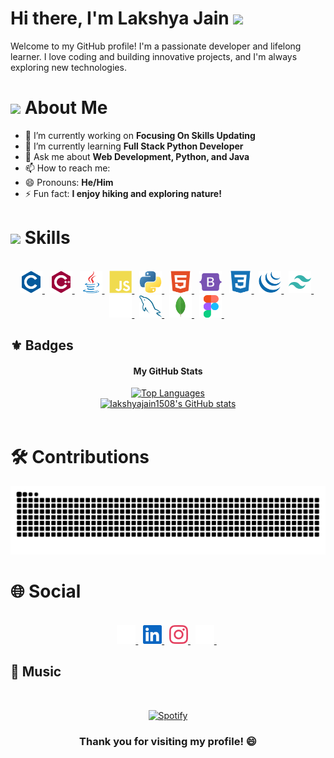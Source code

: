 # Hi there, I'm Lakshya Jain   <img src="https://s4.ezgif.com/tmp/ezgif-45dd61dc60aad2.gif" width="35">

Welcome to my GitHub profile! I'm a passionate developer and lifelong learner. I love coding and building innovative projects, and I'm always exploring new technologies.

<h1>
<img src="https://em-content.zobj.net/source/noto-emoji-animations/344/rocket_1f680.gif" width="30"> About Me
</h1>

- 🔭 I’m currently working on **Focusing On Skills Updating**
- 🌱 I’m currently learning **Full Stack Python Developer**
- 💬 Ask me about **Web Development, Python, and Java**
- 📫 How to reach me:
- 😄 Pronouns: **He/Him**
- ⚡ Fun fact: **I enjoy hiking and exploring nature!**


<h1>
 <img src="https://www.emojiall.com/images/240/telegram/1f468-200d-1f4bb.gif" width="40">  Skills 
</h1>


<div align="center">
<br/>
<a href="https://docs.microsoft.com/en-us/cpp/?view=msvc-170" target="_blank" rel="noreferrer"><picture>
<img height="36" width="36" src="https://raw.githubusercontent.com/ShahVandit8/profile-x/refs/heads/main/public/icons/skills/c-colored.svg" alt="C" />
</picture></a> &nbsp;
<a href="https://docs.microsoft.com/en-us/cpp/?view=msvc-170" target="_blank" rel="noreferrer"><picture>
<img height="36" width="36" src="https://raw.githubusercontent.com/ShahVandit8/profile-x/refs/heads/main/public/icons/skills/cplusplus-colored.svg" alt="C++" />
</picture></a> &nbsp;
<a href="https://www.oracle.com/java/" target="_blank" rel="noreferrer"><picture>
<img height="36" width="36" src="https://raw.githubusercontent.com/ShahVandit8/profile-x/refs/heads/main/public/icons/skills/java-colored.svg" alt="Java" />
</picture></a> &nbsp;
<a href="https://developer.mozilla.org/en-US/docs/Web/JavaScript" target="_blank" rel="noreferrer"><picture>
<img height="36" width="36" src="https://raw.githubusercontent.com/ShahVandit8/profile-x/refs/heads/main/public/icons/skills/javascript-colored.svg" alt="JavaScript" />
</picture></a> &nbsp;
<a href="https://www.python.org/" target="_blank" rel="noreferrer"><picture>
<img height="36" width="36" src="https://raw.githubusercontent.com/ShahVandit8/profile-x/refs/heads/main/public/icons/skills/python-colored.svg" alt="Python" />
</picture></a> &nbsp;
<a href="https://developer.mozilla.org/en-US/docs/Glossary/HTML5" target="_blank" rel="noreferrer"><picture>
<img height="36" width="36" src="https://raw.githubusercontent.com/ShahVandit8/profile-x/refs/heads/main/public/icons/skills/html5-colored.svg" alt="HTML5" />
</picture></a> &nbsp;
<a href="https://getbootstrap.com/" target="_blank" rel="noreferrer"><picture>
<img height="36" width="36" src="https://raw.githubusercontent.com/ShahVandit8/profile-x/refs/heads/main/public/icons/skills/bootstrap-colored.svg" alt="Bootstrap" />
</picture></a> &nbsp;
<a href="https://www.w3.org/TR/CSS/#css" target="_blank" rel="noreferrer"><picture>
<img height="36" width="36" src="https://raw.githubusercontent.com/ShahVandit8/profile-x/refs/heads/main/public/icons/skills/css3-colored.svg" alt="CSS3" />
</picture></a> &nbsp;
<a href="https://jquery.com/" target="_blank" rel="noreferrer"><picture>
<img height="36" width="36" src="https://raw.githubusercontent.com/ShahVandit8/profile-x/refs/heads/main/public/icons/skills/jquery-colored.svg" alt="JQuery" />
</picture></a> &nbsp;
<a href="https://tailwindcss.com/" target="_blank" rel="noreferrer"><picture>
<img height="36" width="36" src="https://raw.githubusercontent.com/ShahVandit8/profile-x/refs/heads/main/public/icons/skills/tailwindcss-colored.svg" alt="TailwindCSS" />
</picture></a> &nbsp;
<a href="https://www.djangoproject.com/" target="_blank" rel="noreferrer"><picture>
<img height="36" width="36" src="https://raw.githubusercontent.com/ShahVandit8/profile-x/refs/heads/main/public/icons/skills/django-colored-dark.svg" alt="Django" />
</picture></a> &nbsp;
<a href="https://www.mysql.com/" target="_blank" rel="noreferrer"><picture>
<img height="36" width="36" src="https://raw.githubusercontent.com/ShahVandit8/profile-x/refs/heads/main/public/icons/skills/mysql-colored.svg" alt="MySQL" />
</picture></a> &nbsp;
<a href="https://www.mongodb.com/" target="_blank" rel="noreferrer"><picture>
<img height="36" width="36" src="https://raw.githubusercontent.com/ShahVandit8/profile-x/refs/heads/main/public/icons/skills/mongodb-colored.svg" alt="MongoDB" />
</picture></a> &nbsp;
<a href="https://www.figma.com/" target="_blank" rel="noreferrer"><picture>
<img height="36" width="36" src="https://raw.githubusercontent.com/ShahVandit8/profile-x/refs/heads/main/public/icons/skills/figma-colored.svg" alt="Figma" />
</picture></a> &nbsp;
</div>


## ⚜️ Badges

<div align="center">
  
#### My GitHub Stats


<a href="https://github.com/lakshyajain1508"><img src="https://github-readme-stats.vercel.app/api/top-langs/?username=lakshyajain1508&langs_count=10&title_color=ffffff&text_color=ffffff&icon_color=0891b2&bg_color=1c1917&hide_border=true&locale=en&custom_title=Top%20%Languages" alt="Top Languages" /></a> <br/>
<a href="http://www.github.com/lakshyajain1508"><img src="https://github-readme-stats.vercel.app/api?username=lakshyajain1508&hide=&count_private=true&title_color=ffffff&text_color=ffffff&icon_color=0891b2&bg_color=1c1917&hide_border=true&show_icons=true" alt="lakshyajain1508's GitHub stats" /></a> <br/><br/>

</div>

<h1>
🛠️ Contributions
</h1>

<div align="center">
  
![snake gif](https://github.com/snortsniper15/snortsniper15/blob/output/github-snake.svg)
  
</div>

<h1>
   🌐 Social
</h1>



<div align="center">
<br/>

<a href="https://www.github.com/lakshyajain1508" target="_blank" rel="noreferrer">
<picture>
<img height="30" width="30" src="https://raw.githubusercontent.com/ShahVandit8/profile-x/refs/heads/main/public/icons/socials/github-dark.svg" alt="github" />
</picture>
</a> &nbsp;
<a href="https://www.linkedin.com/in/lakshya-jain-084136361" target="_blank" rel="noreferrer">
<picture>
<img height="30" width="30" src="https://raw.githubusercontent.com/ShahVandit8/profile-x/refs/heads/main/public/icons/socials/linkedin.svg" alt="linkedin" />
</picture>
</a> &nbsp;
<a href="https://www.instagram.com/lakshya_jain15_" target="_blank" rel="noreferrer">
<picture>
<img height="30" width="30" src="https://raw.githubusercontent.com/ShahVandit8/profile-x/refs/heads/main/public/icons/socials/instagram.svg" alt="instagram" />
</picture>
</a> &nbsp;
<a href="https://www.threads.net/@lakshya_jain15_" target="_blank" rel="noreferrer">
<picture>
<img height="30" width="30" src="https://raw.githubusercontent.com/ShahVandit8/profile-x/refs/heads/main/public/icons/socials/threads-dark.svg" alt="threads" />
</picture>
</a> &nbsp;
</div>

<h2>
🎵 Music
</h2>
<div align=center>
<br/>
 
[![Spotify](https://spotify-for-readme-sigma.vercel.app/api/spotify)]([https://open.spotify.com/user/13vxh61m2o4xkfgcot0zkgi5j](https://open.spotify.com/user/31bjxihmptihm3wesx7ghiw4m2ei?si=4f87faddbb4040cd))


### Thank you for visiting my profile! 😄

</div>

